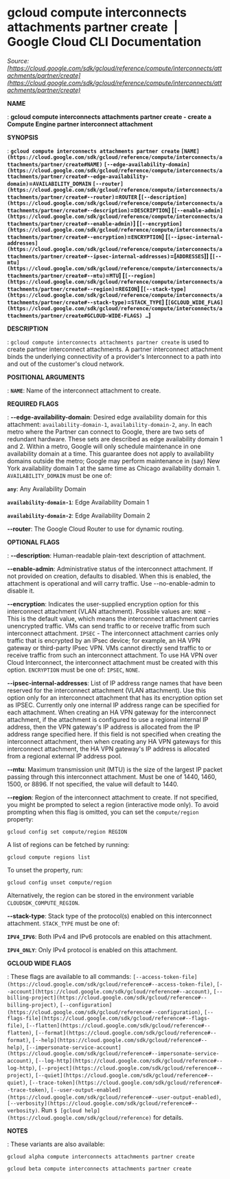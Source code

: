 # gcloud compute interconnects attachments partner create  |  Google Cloud CLI Documentation

*Source: [https://cloud.google.com/sdk/gcloud/reference/compute/interconnects/attachments/partner/create](https://cloud.google.com/sdk/gcloud/reference/compute/interconnects/attachments/partner/create)*

**NAME**

: **gcloud compute interconnects attachments partner create - create a Compute Engine partner interconnect attachment**

**SYNOPSIS**

: **`gcloud compute interconnects attachments partner create` `[NAME](https://cloud.google.com/sdk/gcloud/reference/compute/interconnects/attachments/partner/create#NAME)` `[--edge-availability-domain](https://cloud.google.com/sdk/gcloud/reference/compute/interconnects/attachments/partner/create#--edge-availability-domain)`=`AVAILABILITY_DOMAIN` `[--router](https://cloud.google.com/sdk/gcloud/reference/compute/interconnects/attachments/partner/create#--router)`=`ROUTER` [`[--description](https://cloud.google.com/sdk/gcloud/reference/compute/interconnects/attachments/partner/create#--description)`=`DESCRIPTION`] [`[--enable-admin](https://cloud.google.com/sdk/gcloud/reference/compute/interconnects/attachments/partner/create#--enable-admin)`] [`[--encryption](https://cloud.google.com/sdk/gcloud/reference/compute/interconnects/attachments/partner/create#--encryption)`=`ENCRYPTION`] [`[--ipsec-internal-addresses](https://cloud.google.com/sdk/gcloud/reference/compute/interconnects/attachments/partner/create#--ipsec-internal-addresses)`=[`ADDRESSES`]] [`[--mtu](https://cloud.google.com/sdk/gcloud/reference/compute/interconnects/attachments/partner/create#--mtu)`=`MTU`] [`[--region](https://cloud.google.com/sdk/gcloud/reference/compute/interconnects/attachments/partner/create#--region)`=`REGION`] [`[--stack-type](https://cloud.google.com/sdk/gcloud/reference/compute/interconnects/attachments/partner/create#--stack-type)`=`STACK_TYPE`] [`[GCLOUD_WIDE_FLAG](https://cloud.google.com/sdk/gcloud/reference/compute/interconnects/attachments/partner/create#GCLOUD-WIDE-FLAGS) …`]**

**DESCRIPTION**

: `gcloud compute interconnects attachments partner create` is used to
create partner interconnect attachments. A partner interconnect attachment binds
the underlying connectivity of a provider's Interconnect to a path into and out
of the customer's cloud network.

**POSITIONAL ARGUMENTS**

: **`NAME`**:
Name of the interconnect attachment to create.

**REQUIRED FLAGS**

: **--edge-availability-domain**:
Desired edge availability domain for this attachment:
`availability-domain-1`, `availability-domain-2`,
`any`.
In each metro where the Partner can connect to Google, there are two sets of
redundant hardware. These sets are described as edge availability domain 1 and
2. Within a metro, Google will only schedule maintenance in one availability
domain at a time. This guarantee does not apply to availability domains outside
the metro; Google may perform maintenance in (say) New York availability domain
1 at the same time as Chicago availability domain 1.
`AVAILABILITY_DOMAIN` must be one of:

**`any`**:
Any Availability Domain

**`availability-domain-1`**:
Edge Availability Domain 1

**`availability-domain-2`**:
Edge Availability Domain 2

**--router**:
The Google Cloud Router to use for dynamic routing.

**OPTIONAL FLAGS**

: **--description**:
Human-readable plain-text description of attachment.

**--enable-admin**:
Administrative status of the interconnect attachment. If not provided on
creation, defaults to disabled. When this is enabled, the attachment is
operational and will carry traffic. Use --no-enable-admin to disable it.

**--encryption**:
Indicates the user-supplied encryption option for this interconnect attachment
(VLAN attachment).
Possible values are:
`NONE` - This is the default value, which means the interconnect
attachment carries unencrypted traffic. VMs can send traffic to or receive
traffic from such interconnect attachment.
`IPSEC` - The interconnect attachment carries only traffic that is
encrypted by an IPsec device; for example, an HA VPN gateway or third-party
IPsec VPN. VMs cannot directly send traffic to or receive traffic from such an
interconnect attachment. To use HA VPN over Cloud Interconnect, the interconnect
attachment must be created with this option.
`ENCRYPTION` must be one of: `IPSEC`,
`NONE`.

**--ipsec-internal-addresses**:
List of IP address range names that have been reserved for the interconnect
attachment (VLAN attachment). Use this option only for an interconnect
attachment that has its encryption option set as IPSEC. Currently only one
internal IP address range can be specified for each attachment. When creating an
HA VPN gateway for the interconnect attachment, if the attachment is configured
to use a regional internal IP address, then the VPN gateway's IP address is
allocated from the IP address range specified here. If this field is not
specified when creating the interconnect attachment, then when creating any HA
VPN gateways for this interconnect attachment, the HA VPN gateway's IP address
is allocated from a regional external IP address pool.

**--mtu**:
Maximum transmission unit (MTU) is the size of the largest IP packet passing
through this interconnect attachment. Must be one of 1440, 1460, 1500, or 8896.
If not specified, the value will default to 1440.

**--region**:
Region of the interconnect attachment to create. If not specified, you might be
prompted to select a region (interactive mode only).
To avoid prompting when this flag is omitted, you can set the
``compute/region`` property:

```
gcloud config set compute/region REGION
```

A list of regions can be fetched by running:

```
gcloud compute regions list
```

To unset the property, run:

```
gcloud config unset compute/region
```

Alternatively, the region can be stored in the environment variable
``CLOUDSDK_COMPUTE_REGION``.

**--stack-type**:
Stack type of the protocol(s) enabled on this interconnect attachment.
`STACK_TYPE` must be one of:

**`IPV4_IPV6`**:
Both IPv4 and IPv6 protocols are enabled on this attachment.

**`IPV4_ONLY`**:
Only IPv4 protocol is enabled on this attachment.

**GCLOUD WIDE FLAGS**

: These flags are available to all commands: `[--access-token-file](https://cloud.google.com/sdk/gcloud/reference#--access-token-file)`,
`[--account](https://cloud.google.com/sdk/gcloud/reference#--account)`, `[--billing-project](https://cloud.google.com/sdk/gcloud/reference#--billing-project)`,
`[--configuration](https://cloud.google.com/sdk/gcloud/reference#--configuration)`,
`[--flags-file](https://cloud.google.com/sdk/gcloud/reference#--flags-file)`,
`[--flatten](https://cloud.google.com/sdk/gcloud/reference#--flatten)`, `[--format](https://cloud.google.com/sdk/gcloud/reference#--format)`, `[--help](https://cloud.google.com/sdk/gcloud/reference#--help)`, `[--impersonate-service-account](https://cloud.google.com/sdk/gcloud/reference#--impersonate-service-account)`,
`[--log-http](https://cloud.google.com/sdk/gcloud/reference#--log-http)`,
`[--project](https://cloud.google.com/sdk/gcloud/reference#--project)`, `[--quiet](https://cloud.google.com/sdk/gcloud/reference#--quiet)`, `[--trace-token](https://cloud.google.com/sdk/gcloud/reference#--trace-token)`, `[--user-output-enabled](https://cloud.google.com/sdk/gcloud/reference#--user-output-enabled)`,
`[--verbosity](https://cloud.google.com/sdk/gcloud/reference#--verbosity)`.
Run `$ [gcloud help](https://cloud.google.com/sdk/gcloud/reference)` for details.

**NOTES**

: These variants are also available:

```
gcloud alpha compute interconnects attachments partner create
```

```
gcloud beta compute interconnects attachments partner create
```